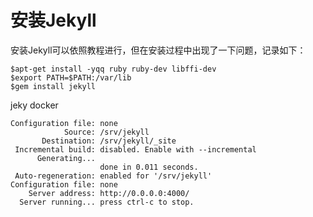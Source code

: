# 安装Jekyll #
安装Jekyll可以依照教程进行，但在安装过程中出现了一下问题，记录如下：

```Shell
$apt-get install -yqq ruby ruby-dev libffi-dev
$export PATH=$PATH:/var/lib
$gem install jekyll
```
jeky docker 
```Shell
Configuration file: none
            Source: /srv/jekyll
       Destination: /srv/jekyll/_site
 Incremental build: disabled. Enable with --incremental
      Generating...
                    done in 0.011 seconds.
 Auto-regeneration: enabled for '/srv/jekyll'
Configuration file: none
    Server address: http://0.0.0.0:4000/
  Server running... press ctrl-c to stop.
```
